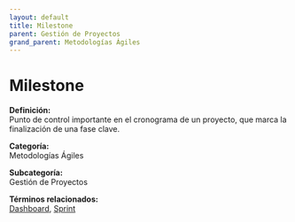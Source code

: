 ```yaml
---
layout: default
title: Milestone
parent: Gestión de Proyectos
grand_parent: Metodologías Ágiles
---
```


# Milestone

**Definición:**  
Punto de control importante en el cronograma de un proyecto, que marca la finalización de una fase clave.

**Categoría:**  
Metodologías Ágiles  

**Subcategoría:**  
Gestión de Proyectos

**Términos relacionados:**  
[Dashboard](https://maleniski.github.io/diccionario-angl-tec-mx/docs/metodologías-ágiles/gestión-de-proyectos/dashboard.html), [Sprint](https://maleniski.github.io/diccionario-angl-tec-mx/docs/metodologías-ágiles/gestión-de-proyectos/sprint.html)
